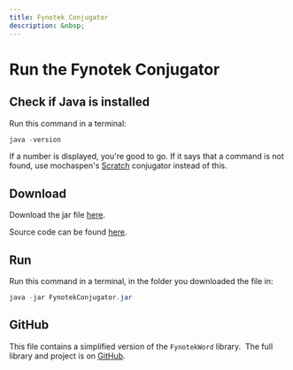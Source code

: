 ```yaml
---
title: Fynotek Conjugator
description: &nbsp;
---
```


# Run the Fynotek Conjugator

## Check if Java is installed
Run this command in a terminal:
```java
java -version
```
If a number is displayed, you're good to go. If it says that a command is not found, use mochaspen's
[Scratch](https://scratch.mit.edu/projects/584256352/ "Fynotek Conjugator in Scratch") conjugator instead of this.

## Download
Download the jar file [here](https://mathmaster13.github.io/FynotekWord/linktree/FynotekConjugator.jar).

Source code can be found [here](https://mathmaster13.github.io/FynotekWord/linktree/FynotekConjugator.java).

## Run
Run this command in a terminal, in the folder you downloaded the file in:
```java
java -jar FynotekConjugator.jar
```

## GitHub
This file contains a simplified version of the `FynotekWord` library.&nbsp;  The full library and project is on [GitHub](https://github.com/mathmaster13/FynotekWord).
